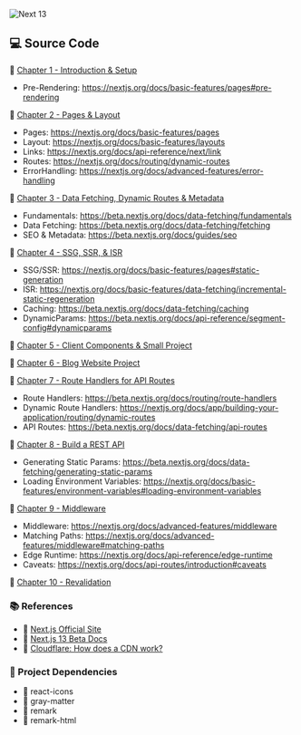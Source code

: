 ![Next 13](https://nextjs.org/static/blog/next-13/twitter-card.png)

## 💻 Source Code

🔗 [Chapter 1 - Introduction & Setup](https://github.com/gitdagray/next-js-course/tree/main/next01)

- Pre-Rendering: https://nextjs.org/docs/basic-features/pages#pre-rendering

🔗 [Chapter 2 - Pages & Layout](https://github.com/gitdagray/next-js-course/tree/main/next02)

- Pages: https://nextjs.org/docs/basic-features/pages
- Layout: https://nextjs.org/docs/basic-features/layouts
- Links: https://nextjs.org/docs/api-reference/next/link
- Routes: https://nextjs.org/docs/routing/dynamic-routes
- ErrorHandling: https://nextjs.org/docs/advanced-features/error-handling

🔗 [Chapter 3 - Data Fetching, Dynamic Routes & Metadata](https://github.com/gitdagray/next-js-course/tree/main/next03)

- Fundamentals: https://beta.nextjs.org/docs/data-fetching/fundamentals
- Data Fetching: https://beta.nextjs.org/docs/data-fetching/fetching
- SEO & Metadata: https://beta.nextjs.org/docs/guides/seo

🔗 [Chapter 4 - SSG, SSR, & ISR](https://github.com/gitdagray/next-js-course/tree/main/next04)

- SSG/SSR: https://nextjs.org/docs/basic-features/pages#static-generation
- ISR: https://nextjs.org/docs/basic-features/data-fetching/incremental-static-regeneration
- Caching: https://beta.nextjs.org/docs/data-fetching/caching
- DynamicParams: https://beta.nextjs.org/docs/api-reference/segment-config#dynamicparams

🔗 [Chapter 5 - Client Components & Small Project](https://github.com/gitdagray/next-js-course/tree/main/next05)

🔗 [Chapter 6 - Blog Website Project](https://github.com/gitdagray/next-js-course/tree/main/next06)

🔗 [Chapter 7 - Route Handlers for API Routes](https://github.com/gitdagray/next-js-course/tree/main/next07)

- Route Handlers: https://beta.nextjs.org/docs/routing/route-handlers
- Dynamic Route Handlers: https://nextjs.org/docs/app/building-your-application/routing/dynamic-routes
- API Routes: https://beta.nextjs.org/docs/data-fetching/api-routes

🔗 [Chapter 8 - Build a REST API](https://github.com/gitdagray/next-js-course/tree/main/next08)

- Generating Static Params: https://beta.nextjs.org/docs/data-fetching/generating-static-params
- Loading Environment Variables: https://nextjs.org/docs/basic-features/environment-variables#loading-environment-variables

🔗 [Chapter 9 - Middleware](https://github.com/gitdagray/next-js-course/tree/main/next09)

- Middleware: https://nextjs.org/docs/advanced-features/middleware
- Matching Paths: https://nextjs.org/docs/advanced-features/middleware#matching-paths
- Edge Runtime: https://nextjs.org/docs/api-reference/edge-runtime
- Caveats: https://nextjs.org/docs/api-routes/introduction#caveats

🔗 [Chapter 10 - Revalidation](https://github.com/gitdagray/next-js-course/tree/main/next10)
### 📚 References
- 🔗 [Next.js Official Site](https://nextjs.org/)
- 🔗 [Next.js 13 Beta Docs](https://beta.nextjs.org/docs)
- 🔗 [Cloudflare: How does a CDN work?](https://www.cloudflare.com/learning/cdn/what-is-a-cdn/)

### 🚀 Project Dependencies
- 🔗 react-icons
- 🔗 gray-matter
- 🔗 remark
- 🔗 remark-html